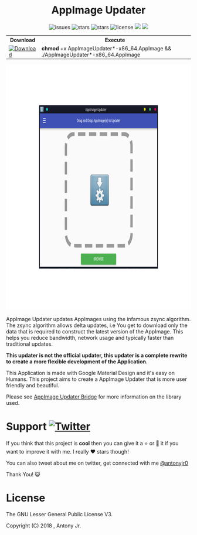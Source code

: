 <h1 align="center">AppImage Updater</h1>
<p align="center">
    <img src="https://img.shields.io/github/issues/antony-jr/AppImageUpdater.svg?style=flat-square" alt="issues" / >
    <img src="https://img.shields.io/github/forks/antony-jr/AppImageUpdater.svg?style=flat-square" alt="stars" / >
    <img src="https://img.shields.io/github/stars/antony-jr/AppImageUpdater.svg?style=flat-square" alt="stars" / >
    <img src="https://img.shields.io/github/license/antony-jr/AppImageUpdater.svg?style=flat-square" alt="license" />
    <a class="badge-align" href="https://www.codacy.com/app/antony-jr/AppImageUpdater?utm_source=github.com&amp;utm_medium=referral&amp;utm_content=antony-jr/AppImageUpdater&amp;utm_campaign=Badge_Grade"><img src="https://api.codacy.com/project/badge/Grade/a8b7aca6d0104becaebb7c9c9a4a4bb6"/></a>
    <a class="badge-align" href="https://github.com/antony-jr/AppImageUpdater/actions/workflows/deploy.yml"><img src="https://github.com/antony-jr/AppImageUpdater/actions/workflows/deploy.yml/badge.svg"/></a>
</p>    

<p align="center">
<table>
  <tr>
    <th >Download<br></th>
    <th >Execute</th>
  </tr>
  <tr>
    <td >
    <a href="https://github.com/antony-jr/AppImageUpdater/releases">
    <img src="https://img.shields.io/badge/Get%20the%20Latest%20AppImage-x86__64-brightgreen.svg?style=for-the-badge" alt="Download" / >
    </a>
    </td>
    <td ><b>chmod</b> +x AppImageUpdater*-x86_64.AppImage &amp;&amp; ./AppImageUpdater*-x86_64.AppImage<br></td>
  </tr>
</table>
</p>


<p align="center">
  <img src=".img/poster.png" height="670px" width=auto alt="AppImage Updater">  <br>
</p>


AppImage Updater updates AppImages using the infamous zsync algorithm. The zsync algorithm allows delta updates, i.e You get to download only the data that is required to construct the latest version of the AppImage. This helps you reduce bandwidth, network usage and typically faster than traditional updates.

**This updater is not the official updater, this updater is a complete rewrite to create a more flexible development of the Application.**

This Application is made with Google Material Design and it's easy on Humans. This project aims to create a AppImage Updater that is more user friendly and beautiful.

Please see [AppImage Updater Bridge](https://github.com/antony-jr/QAppImageUpdate) for more information on the library used.

# Support [![Twitter](https://img.shields.io/twitter/url/https/github.com/antony-jr/AIUpdateInformation.svg?style=social)](https://twitter.com/intent/tweet?text=Checkout%20the%20new%20AppImage%20Updater%20by%20%40antonyjr0%20%2C%20its%20really%20cool%20%2C%20Get%20it%20at%20https%3A%2F%2Fgithub.com%2Fantony-jr%2FAppImageUpdater)

If you think that this project is **cool** then you can give it a :star: or :fork_and_knife: it if you want to improve it with me. I really :heart: stars though!   

You can also tweet about me on twitter, get connected with me [@antonyjr0](https://twitter.com/antonyjr0)

Thank You! :smiley_cat:

# License

The GNU Lesser General Public License V3.

Copyright (C) 2018 , Antony Jr.
